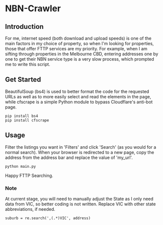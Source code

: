 # NBN-Crawler

## Introduction
For me, internet speed (both download and upload speeds) is one of the main factors in my choice of property, so when I'm looking for properties, those that offer FTTP services are my priority. For example, when I am sifting through properties in the Melbourne CBD, entering addresses one by one to get their NBN service type is a very slow process, which prompted me to write this script.

## Get Started
BeautifulSoup (bs4) is used to better format the code for the requested URLs as well as to more easily select and read the elements in the page, while cfscrape is a simple Python module to bypass Cloudflare's anti-bot page.
```
pip install bs4
pip install cfscrape
```

## Usage
Filter the listings you want in 'Filters' and click 'Search' (as you would for a normal search). When your browser is redirected to a new page, copy the address from the address bar and replace the value of 'my_url'.

```
python main.py
```

Happy FTTP Searching.

### Note
At current stage, you will need to manually adjust the State as I only need data from VIC, so better coding is not written.
Replace VIC with other state abbreviations, if needed.
```
suburb = re.search(',(.*)VIC', address)
```
